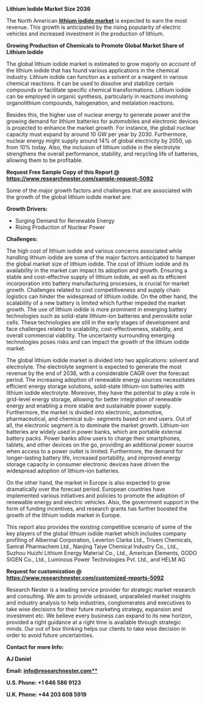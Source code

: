﻿**Lithium Iodide Market Size 2036**

The North American [**lithium iodide market**](https://www.researchnester.com/reports/lithium-iodide-market/5092) is expected to earn the most revenue. This growth is anticipated by the rising popularity of electric vehicles and increased investment in the production of lithium.

**Growing Production of Chemicals to Promote Global Market Share of Lithium Iodide**

The global lithium iodide market is estimated to grow majorly on account of the lithium iodide that has found various applications in the chemical industry. Lithium iodide can function as a solvent or a reagent in various chemical reactions. It can be used to dissolve and stabilize certain compounds or facilitate specific chemical transformations. Lithium iodide can be employed in organic synthesis, particularly in reactions involving organolithium compounds, halogenation, and metalation reactions.  

Besides this, the higher use of nuclear energy to generate power and the growing demand for lithium batteries for automobiles and electronic devices is projected to enhance the market growth. For instance, the global nuclear capacity must expand by around 10 GW per year by 2030. Furthermore, nuclear energy might supply around 14% of global electricity by 2050, up from 10% today. Also, the inclusion of lithium iodide in the electrolyte strengthens the overall performance, stability, and recycling life of batteries, allowing them to be profitable.

**Request Free Sample Copy of this Report @ <https://www.researchnester.com/sample-request-5092>** 

Some of the major growth factors and challenges that are associated with the growth of the global lithium iodide market are:

**Growth Drivers:**

- Surging Demand for Renewable Energy
- Rising Production of Nuclear Power 

**Challenges:**

The high cost of lithium iodide and various concerns associated while handling lithium iodide are some of the major factors anticipated to hamper the global market size of lithium iodide. The cost of lithium iodide and its availability in the market can impact its adoption and growth. Ensuring a stable and cost-effective supply of lithium iodide, as well as its efficient incorporation into battery manufacturing processes, is crucial for market growth. Challenges related to cost competitiveness and supply chain logistics can hinder the widespread of lithium iodide. On the other hand, the scalability of a new battery is limited which further impeded the market growth. The use of lithium iodide is more prominent in emerging battery technologies such as solid-state lithium-ion batteries and perovskite solar cells. These technologies are still in the early stages of development and face challenges related to scalability, cost-effectiveness, stability, and overall commercial viability. The uncertainty surrounding emerging technologies poses risks and can impact the growth of the lithium iodide market. 

The global lithium iodide market is divided into two applications: solvent and electrolyte. The electrolyte segment is expected to generate the most revenue by the end of 2036, with a considerable CAGR over the forecast period. The increasing adoption of renewable energy sources necessitates efficient energy storage solutions, solid-state lithium-ion batteries with lithium iodide electrolyte. Moreover, they have the potential to play a role in grid-level energy storage, allowing for better integration of renewable energy and enabling a more stable and sustainable power supply. Furthermore, the market is divided into electronic, automotive, pharmaceutical, and chemical sub- segments based on end users. Out of all, the electronic segment is to dominate the market growth. Lithium-ion batteries are widely used in power banks, which are portable external battery packs. Power banks allow users to charge their smartphones, tablets, and other devices on the go, providing an additional power source when access to a power outlet is limited. Furthermore, the demand for longer-lasting battery life, increased portability, and improved energy storage capacity in consumer electronic devices have driven the widespread adoption of lithium-ion batteries. 

On the other hand, the market in Europe is also expected to grow dramatically over the forecast period. European countries have implemented various initiatives and policies to promote the adoption of renewable energy and electric vehicles. Also, the government support in the form of funding incentives, and research grants has further boosted the growth of the lithium iodide market in Europe. 

This report also provides the existing competitive scenario of some of the key players of the global lithium iodide market which includes company profiling of Albermal Corporation, Leverton Clarke Ltd., Triveni Chemicals, Samrat Pharmachem Ltd., Nanjing Taiye Chemical Industry Co., Ltd., Suzhou Huizhi Lithium Energy Material Co., Ltd., American Elements, GODO SIGEN Co., Ltd., Luminous Power Technologies Pvt. Ltd., and HELM AG

**Request for customization @ <https://www.researchnester.com/customized-reports-5092>**  

Research Nester is a leading service provider for strategic market research and consulting. We aim to provide unbiased, unparalleled market insights and industry analysis to help industries, conglomerates and executives to take wise decisions for their future marketing strategy, expansion and investment etc. We believe every business can expand to its new horizon, provided a right guidance at a right time is available through strategic minds. Our out of box thinking helps our clients to take wise decision in order to avoid future uncertainties.

**Contact for more Info:**

**AJ Daniel**

**Email: [info@researchnester.com**](mailto:info@researchnester.com)**

**U.S. Phone: +1 646 586 9123** 

**U.K. Phone: +44 203 608 5919**
